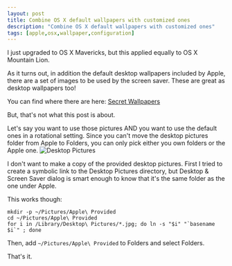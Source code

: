 ```yaml
---
layout: post
title: Combine OS X default wallpapers with customized ones
description: "Combine OS X default wallpapers with customized ones"
tags: [apple,osx,wallpaper,configuration]
---
```


I just upgraded to OS X Mavericks, but this applied equally to OS X Mountain Lion.

As it turns out, in addition the default desktop wallpapers included by Apple, there are a set of images to be used by the screen saver. These are great as desktop wallpapers too!

You can find where there are here: [Secret Wallpapers](http://apple.stackexchange.com/a/106039)

But, that's not what this post is about.

Let's say you want to use those pictures AND you want to use the default ones in a rotational setting. Since you can't move the desktop pictures folder from Apple to Folders, you can only pick either you own folders or the Apple one.
![Desktop Pictures]({{site.url}}/media/desktop-pictures.jpg)

I don't want to make a copy of the provided desktop pictures. First I tried to create a symbolic link to the Desktop Pictures directory, but Desktop & Screen Saver dialog is smart enough to know that it's the same folder as the one under Apple.

This works though:

```
mkdir -p ~/Pictures/Apple\ Provided
cd ~/Pictures/Apple\ Provided
for i in /Library/Desktop\ Pictures/*.jpg; do ln -s "$i" "`basename $i`" ; done
```

Then, add `~/Pictures/Apple\ Provided` to Folders and select Folders.

That's it.
